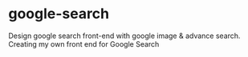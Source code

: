 # google-search
Design google search front-end with google image &amp; advance search.
Creating my own front end for Google Search
